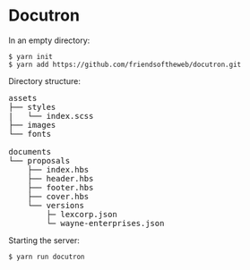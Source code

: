 # Docutron

In an empty directory:

```
$ yarn init
$ yarn add https://github.com/friendsoftheweb/docutron.git
```

Directory structure:

<pre>
assets
├── styles
|   └── index.scss
├── images
└── fonts

documents
└── proposals
    ├── index.hbs
    ├── header.hbs
    ├── footer.hbs
    ├── cover.hbs
    └── versions
        ├─ lexcorp.json
        └─ wayne-enterprises.json
</pre>

Starting the server:

```
$ yarn run docutron
```